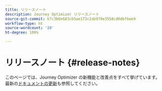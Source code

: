 ```yaml
---
title: リリースノート
description: Journey Optimizer リリースノート
source-git-commit: b7c3b0e683cb5ae173c2ab979e3558cd0dbf6ee9
workflow-type: ht
source-wordcount: '28'
ht-degree: 100%

---
```



# リリースノート {#release-notes}

このページでは、Journey Optimizer の新機能と改善点をすべて挙げています。
最新の[ドキュメントの更新](documentation-updates.md)も参照してください。
